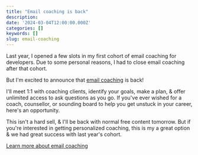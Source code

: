 ```yaml
---
title: "Email coaching is back"
description:
date: '2024-03-04T12:00:00.000Z'
categories: []
keywords: []
slug: email-coaching
---
```


Last year, I opened a few slots in my first cohort of email coaching for developers. Due to some personal reasons, I had to close email coaching after that cohort.

But I'm excited to announce that [email coaching](https://www.developerpurpose.com/coaching/developer-coaching) is back!

I'll meet 1:1 with coaching clients, identify your goals, make a plan, & offer unlimited access to ask questions as you go. If you've ever wished for a coach, counsellor, or sounding board to help you get unstuck in your career, here's an opportunity.

This isn't a hard sell, & I'll be back with normal free content tomorrow. But if you're interested in getting personalized coaching, this is my a great option & we had great success with last year's cohort.

[Learn more about email coaching](https://www.developerpurpose.com/coaching/developer-coaching)
